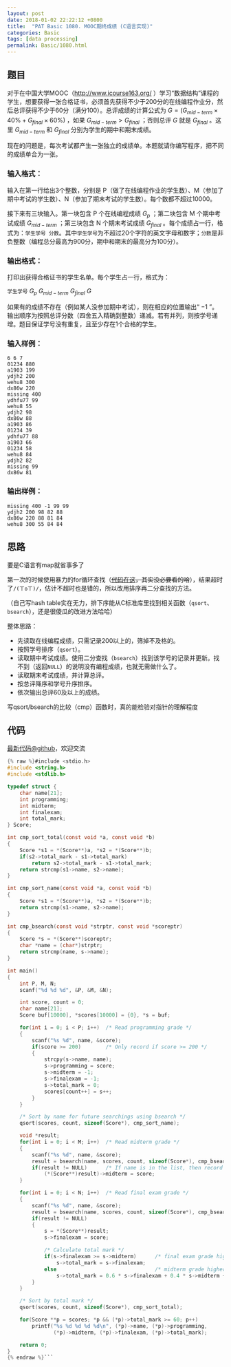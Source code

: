 ```yaml
---
layout: post
date: 2018-01-02 22:22:12 +0800
title:  "PAT Basic 1080. MOOC期终成绩 (C语言实现)"
categories: Basic
tags: [data processing]
permalink: Basic/1080.html
---
```


## 题目

对于在中国大学MOOC（<http://www.icourse163.org/>
）学习“数据结构”课程的学生，想要获得一张合格证书，必须首先获得不少于200分的在线编程作业分，然后总评获得不少于60分（满分100）。总评成绩的计算公式为
$G = (G_{mid-term}\times 40\% + G_{final}\times 60\%)$ ，如果 $G_{mid-term} >
G_{final}$ ；否则总评 $G$ 就是 $G_{final}$ 。这里 $G_{mid-term}$ 和 $G_{final}$
分别为学生的期中和期末成绩。

现在的问题是，每次考试都产生一张独立的成绩单。本题就请你编写程序，把不同的成绩单合为一张。

### 输入格式：

输入在第一行给出3个整数，分别是 P（做了在线编程作业的学生数）、M（参加了期中考试的学生数）、N（参加了期末考试的学生数）。每个数都不超过10000。

接下来有三块输入。第一块包含 P 个在线编程成绩 $G_p$ ；第二块包含 M 个期中考试成绩 $G_{mid-term}$ ；第三块包含 N
个期末考试成绩 $G_{final}$ 。每个成绩占一行，格式为：`学生学号
分数`。其中`学生学号`为不超过20个字符的英文字母和数字；`分数`是非负整数（编程总分最高为900分，期中和期末的最高分为100分）。

### 输出格式：

打印出获得合格证书的学生名单。每个学生占一行，格式为：

`学生学号` $G_p$ $G_{mid-term}$ $G_{final}$ $G$

如果有的成绩不存在（例如某人没参加期中考试），则在相应的位置输出“ $-1$
”。输出顺序为按照总评分数（四舍五入精确到整数）递减。若有并列，则按学号递增。题目保证学号没有重复，且至少存在1个合格的学生。

### 输入样例：

    
    
    6 6 7
    01234 880
    a1903 199
    ydjh2 200
    wehu8 300
    dx86w 220
    missing 400
    ydhfu77 99
    wehu8 55
    ydjh2 98
    dx86w 88
    a1903 86
    01234 39
    ydhfu77 88
    a1903 66
    01234 58
    wehu8 84
    ydjh2 82
    missing 99
    dx86w 81
    

### 输出样例：

    
    
    missing 400 -1 99 99
    ydjh2 200 98 82 88
    dx86w 220 88 81 84
    wehu8 300 55 84 84
    



## 思路


要是C语言有map就省事多了

第一次的时候使用暴力的for循环查找（~~[代码在这](https://github.com/OliverLew/PAT/blob/fd1f42309b79b52313b131d5738eaba1adb8841d/PATBasic/1080.c)，其实没必要看的哈~~），结果超时了`/(ㄒoㄒ)/`，估计不超时也是错的，所以改用排序再二分查找的方法。

（自己写hash table实在无力，排下序能从C标准库里找到相关函数（`qsort`、`bsearch`），还是很傻瓜的改进方法哈哈）

整体思路：
- 先读取在线编程成绩，只需记录200以上的，筛掉不及格的。
- 按照学号排序（`qsort`）。
- 读取期中考试成绩。使用二分查找（`bsearch`）找到该学号的记录并更新。找不到（返回`NULL`）的说明没有编程成绩，也就无需做什么了。
- 读取期末考试成绩，并计算总评。
- 按总评降序和学号升序排序。
- 依次输出总评60及以上的成绩。

写qsort/bsearch的比较（cmp）函数时，真的能检验对指针的理解程度

## 代码

[最新代码@github](https://github.com/OliverLew/PAT/blob/master/PATBasic/1080.c)，欢迎交流
```c
{% raw %}#include <stdio.h>
#include <string.h>
#include <stdlib.h>

typedef struct {
    char name[21];
    int programming;
    int midterm;
    int finalexam;
    int total_mark;
} Score;

int cmp_sort_total(const void *a, const void *b)
{
    Score *s1 = *(Score**)a, *s2 = *(Score**)b;
    if(s2->total_mark - s1->total_mark)
        return s2->total_mark - s1->total_mark;
    return strcmp(s1->name, s2->name);
}

int cmp_sort_name(const void *a, const void *b)
{
    Score *s1 = *(Score**)a, *s2 = *(Score**)b;
    return strcmp(s1->name, s2->name);
}

int cmp_bsearch(const void *strptr, const void *scoreptr)
{
    Score *s = *(Score**)scoreptr;
    char *name = (char*)strptr;
    return strcmp(name, s->name);
}

int main()
{
    int P, M, N;
    scanf("%d %d %d", &P, &M, &N);

    int score, count = 0;
    char name[21];
    Score buf[10000], *scores[10000] = {0}, *s = buf;

    for(int i = 0; i < P; i++)  /* Read programming grade */
    {
        scanf("%s %d", name, &score);
        if(score >= 200)        /* Only record if score >= 200 */
        {
            strcpy(s->name, name);
            s->programming = score;
            s->midterm = -1;
            s->finalexam = -1;
            s->total_mark = 0;
            scores[count++] = s++;
        }
    }

    /* Sort by name for future searchings using bsearch */
    qsort(scores, count, sizeof(Score*), cmp_sort_name);

    void *result;
    for(int i = 0; i < M; i++)  /* Read midterm grade */
    {
        scanf("%s %d", name, &score);
        result = bsearch(name, scores, count, sizeof(Score*), cmp_bsearch);
        if(result != NULL)      /* If name is in the list, then record */
            (*(Score**)result)->midterm = score;
    }

    for(int i = 0; i < N; i++)  /* Read final exam grade */
    {
        scanf("%s %d", name, &score);
        result = bsearch(name, scores, count, sizeof(Score*), cmp_bsearch);
        if(result != NULL)
        {
            s = *(Score**)result;
            s->finalexam = score;

            /* Calculate total mark */
            if(s->finalexam >= s->midterm)      /* final exam grade higher */
                s->total_mark = s->finalexam;
            else                                /* midterm grade higher */
                s->total_mark = 0.6 * s->finalexam + 0.4 * s->midterm + 0.5;
        }
    }

    /* Sort by total mark */
    qsort(scores, count, sizeof(Score*), cmp_sort_total);

    for(Score **p = scores; *p && (*p)->total_mark >= 60; p++)
        printf("%s %d %d %d %d\n", (*p)->name, (*p)->programming,
               (*p)->midterm, (*p)->finalexam, (*p)->total_mark);

    return 0;
}
{% endraw %}```